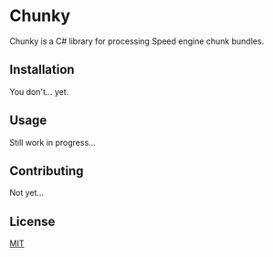﻿# Chunky

Chunky is a C# library for processing Speed engine chunk bundles.

## Installation

You don't... yet.

## Usage

Still work in progress...

## Contributing

Not yet...

## License
[MIT](https://choosealicense.com/licenses/mit/)